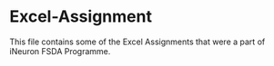 # Excel-Assignment
This file contains some of the Excel Assignments that were a part of iNeuron FSDA Programme.
